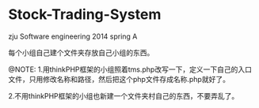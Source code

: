 Stock-Trading-System
====================

zju Software engineering 2014 spring A


每个小组自己建个文件夹存放自己小组的东西。

@NOTE: 1.用thinkPHP框架的小组照着tms.php改写一下，定义一下自己的入口文件，只用修改名称和路径，然后把这个php文件存成名称.php就好了。
       <p>2.不用thinkPHP框架的小组也新建一个文件夹村自己的东西，不要弄乱了。
       	
<?php
define('APP_NAME','tms');     //名称
define('APP_PATH','./tms/');  //路径

define('APP_DEBUG',true); 

define('ENGINE_NAME','SAE');
require './ThinkPHP/ThinkPHP.php';

访问规则是：域名/入口文件名称.php/模块名/操作名/……



如果组员会用分支的话建议每个小组自己在自己的分支里工作，不会的话就直接存到主分支吧
